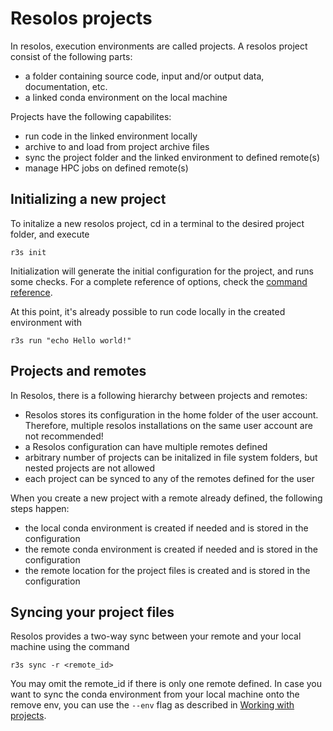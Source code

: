 # Resolos projects

In resolos, execution environments are called projects. A resolos project consist of the following parts:

- a folder containing source code, input and/or output data, documentation, etc.
- a linked conda environment on the local machine

Projects have the following capabilites:

- run code in the linked environment locally
- archive to and load from project archive files
- sync the project folder and the linked environment to defined remote(s)
- manage HPC jobs on defined remote(s)

## Initializing a new project

To initalize a new resolos project, cd in a terminal to the desired project folder, and execute

```
r3s init
```

Initialization will generate the initial configuration for the project, and runs some checks. For a complete reference of 
options, check the [command reference](commands.md).

At this point, it's already possible to run code locally in the created environment with

```
r3s run "echo Hello world!"
```

## Projects and remotes

In Resolos, there is a following hierarchy between projects and remotes:

- Resolos stores its configuration in the home folder of the user account. Therefore, multiple resolos installations on the same user account are not recommended!
- a Resolos configuration can have multiple remotes defined
- arbitrary number of projects can be initalized in file system folders, but nested projects are not allowed
- each project can be synced to any of the remotes defined for the user

When you create a new project with a remote already defined, the following steps happen:

- the local conda environment is created if needed and is stored in the configuration
- the remote conda environment is created if needed and is stored in the configuration
- the remote location for the project files is created and is stored in the configuration

## Syncing your project files

Resolos provides a two-way sync between your remote and your local machine using the command

```
r3s sync -r <remote_id>
```

You may omit the remote_id if there is only one remote defined. In case you want to sync the conda environment
from your local machine onto the remove env, you can use the `--env` flag as described in [Working with projects](work_with_projects.md).